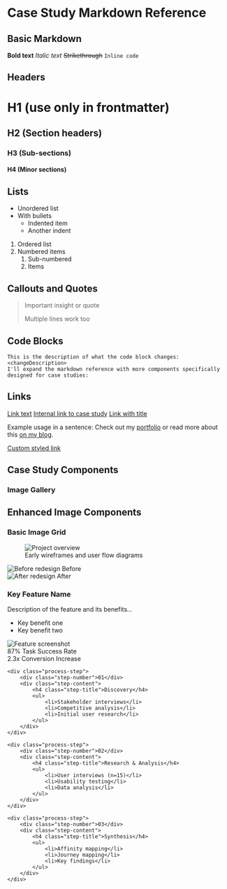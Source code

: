 # Case Study Markdown Reference

## Basic Markdown
**Bold text**
*Italic text*
~~Strikethrough~~
`Inline code`

## Headers
# H1 (use only in frontmatter)
## H2 (Section headers)
### H3 (Sub-sections)
#### H4 (Minor sections)

## Lists
- Unordered list
- With bullets
  - Indented item
  - Another indent

1. Ordered list
2. Numbered items
   1. Sub-numbered
   2. Items

## Callouts and Quotes
> Important insight or quote
> 
> Multiple lines work too

## Code Blocks
```
This is the description of what the code block changes:
<changeDescription>
I'll expand the markdown reference with more components specifically designed for case studies:
```

</changeDescription>

## Links
[Link text](https://www.example.com)
[Internal link to case study](/case-study/project-name)
[Link with title](https://www.example.com "Hover text goes here")

Example usage in a sentence: Check out my [portfolio](/portfolio) or read more about this [on my blog](/blog/post-name).

<a href="/portfolio" class="custom-link">Custom styled link</a>

## Case Study Components

### Image Gallery

## Enhanced Image Components

### Basic Image Grid

<figure class="full-width">
    <img src="/images/hero.jpg" alt="Project overview" />
    <figcaption>Early wireframes and user flow diagrams</figcaption>
</figure>

<div class="compare-wrapper">
    <div class="compare-images">
        <div>
            <img src="/images/before.jpg" alt="Before redesign" />
            <span class="compare-label">Before</span>
        </div>
        <div>
            <img src="/images/after.jpg" alt="After redesign" />
            <span class="compare-label">After</span>
        </div>
    </div>
</div>

<div class="feature-highlight">
    <div class="feature-content">
        <h3>Key Feature Name</h3>
        <p>Description of the feature and its benefits...</p>
        <ul>
            <li>Key benefit one</li>
            <li>Key benefit two</li>
        </ul>
    </div>
    <img src="/images/feature.jpg" alt="Feature screenshot" />
</div>

<div class="metrics-grid">
    <div class="metric">
        <span class="metric-value">87%</span>
        <span class="metric-label">Task Success Rate</span>
    </div>
    <div class="metric">
        <span class="metric-value">2.3x</span>
        <span class="metric-label">Conversion Increase</span>
    </div>
</div>

<div class="research-process">
    <div class="process-timeline"></div>
    
    <div class="process-step">
        <div class="step-number">01</div>
        <div class="step-content">
            <h4 class="step-title">Discovery</h4>
            <ul>
                <li>Stakeholder interviews</li>
                <li>Competitive analysis</li>
                <li>Initial user research</li>
            </ul>
        </div>
    </div>

    <div class="process-step">
        <div class="step-number">02</div>
        <div class="step-content">
            <h4 class="step-title">Research & Analysis</h4>
            <ul>
                <li>User interviews (n=15)</li>
                <li>Usability testing</li>
                <li>Data analysis</li>
            </ul>
        </div>
    </div>

    <div class="process-step">
        <div class="step-number">03</div>
        <div class="step-content">
            <h4 class="step-title">Synthesis</h4>
            <ul>
                <li>Affinity mapping</li>
                <li>Journey mapping</li>
                <li>Key findings</li>
            </ul>
        </div>
    </div>
</div>
